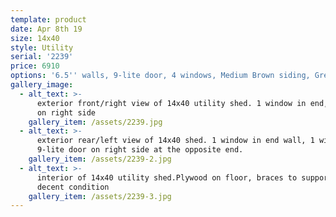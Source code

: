 ```yaml
---
template: product
date: Apr 8th 19
size: 14x40
style: Utility
serial: '2239'
price: 6910
options: '6.5'' walls, 9-lite door, 4 windows, Medium Brown siding, Green roof'
gallery_image:
  - alt_text: >-
      exterior front/right view of 14x40 utility shed. 1 window in end, 1 window
      on right side
    gallery_item: /assets/2239.jpg
  - alt_text: >-
      exterior rear/left view of 14x40 shed. 1 window in end wall, 1 window and
      9-lite door on right side at the opposite end.
    gallery_item: /assets/2239-2.jpg
  - alt_text: >-
      interior of 14x40 utility shed.Plywood on floor, braces to support walls,
      decent condition
    gallery_item: /assets/2239-3.jpg
---
```


